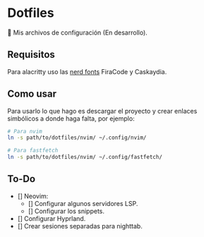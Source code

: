 # Dotfiles

🚧 Mis archivos de configuración (En desarrollo).

## Requisitos

Para alacritty uso las [nerd fonts](https://www.nerdfonts.com/#home) FiraCode y Caskaydia.

## Como usar

Para usarlo lo que hago es descargar el proyecto y crear enlaces simbólicos a donde haga falta, por ejemplo:

```bash
# Para nvim
ln -s path/to/dotfiles/nvim/ ~/.config/nvim/

# Para fastfetch
ln -s path/to/dotfiles/nvim/ ~/.config/fastfetch/
```

## To-Do

- [] Neovim:
  - [] Configurar algunos servidores LSP.
  - [] Configurar los snippets.
- [] Configurar Hyprland.
- [] Crear sesiones separadas para nighttab.
